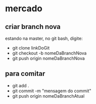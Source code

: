 # mercado

## criar branch nova

estando na master, no git bash, digite: 
- git clone linkDoGit
- git checkout -b nomeDaBranchNova
- git push origin nomeDaBranchNova

## para comitar

- git add .
- git commit -m "mensagem do commit"
- git push origin nomeDaBranchAtual
